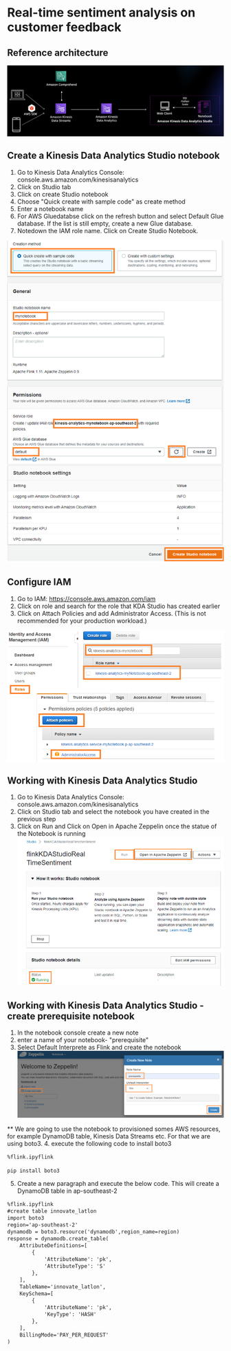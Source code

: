 # Real-time sentiment analysis on customer feedback

## Reference architecture

![kda1](/images/kda1.PNG)

## Create a Kinesis Data Analytics Studio notebook
1. Go to Kinesis Data Analytics Console: console.aws.amazon.com/kinesisanalytics
2. Click on Studio tab
3. Click on create Studio notebook
4. Choose "Quick create with sample code" as create method
5. Enter a notebook name
6. For AWS Gluedatabse click on the refresh button and select Default Glue database. If the list is still empty, create a new Glue database.
7. Notedown the IAM role name. Click on Create Studio Notebook.

![kda1](/images/kda2.png)


## Configure IAM
1. Go to IAM: https://console.aws.amazon.com/iam
2. Click on role and search for the role that KDA Studio has created earlier
3. Click on Attach Policies and add Administrator Access. (This is not recommended for your production workload.)

![kda1](/images/kda3.png)

## Working with Kinesis Data Analytics Studio
1. Go to Kinesis Data Analytics Console: console.aws.amazon.com/kinesisanalytics
2. Click on Studio tab and select the notebook you have created in the previous step
3. Click on Run and Click on Open in Apache Zeppelin once the statue of the Notebook is running
![kda4](/images/kda4.png)

## Working with Kinesis Data Analytics Studio - create prerequisite notebook
1. In the notebook console create a new note
2. enter a name of your notebook- "prerequisite"
3. Select Default Interprete as Flink and create the notebook
![kda5](/images/kda5.png)

** We are going to use the notebook to provisioned somes AWS resources, for example DynamoDB table, Kinesis Data Streams etc. For that we are using boto3. 
4. execute the following code to install boto3
```
%flink.ipyflink

pip install boto3
```

5. Create a new paragraph and execute the below code. This will create a DynamoDB table in ap-southeast-2
```
%flink.ipyflink
#create table innovate_latlon
import boto3
region='ap-southeast-2'
dynamodb = boto3.resource('dynamodb',region_name=region)
response = dynamodb.create_table(
    AttributeDefinitions=[
        {
            'AttributeName': 'pk',
            'AttributeType': 'S'
        },
    ],
    TableName='innovate_latlon',
    KeySchema=[
        {
            'AttributeName': 'pk',
            'KeyType': 'HASH'
        },
    ],
    BillingMode='PAY_PER_REQUEST'
)
```


